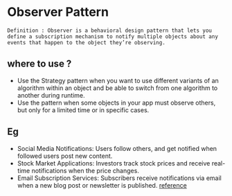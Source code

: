 # Observer Pattern

```
Definition : Observer is a behavioral design pattern that lets you define a subscription mechanism to notify multiple objects about any events that happen to the object they’re observing.
```

## where to use ?

- Use the Strategy pattern when you want to use different variants of an algorithm within an object and be able to switch from one algorithm to another during runtime.
- Use the pattern when some objects in your app must observe others, but only for a limited time or in specific cases.

## Eg

- Social Media Notifications: Users follow others, and get notified when followed users post new content.
- Stock Market Applications: Investors track stock prices and receive real-time notifications when the price changes.
- Email Subscription Services: Subscribers receive notifications via email when a new blog post or newsletter is published.
  [reference](https://refactoring.guru/design-patterns/observer)
